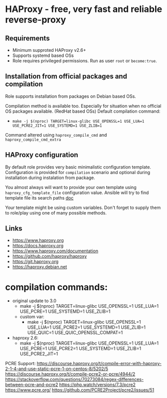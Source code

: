 # HAProxy - free, very fast and reliable reverse-proxy

## Requirements
- Minimum supproted HAProxy v2.6+
- Supports systemd based OSs
- Role requires privileged permissions. Run as user `root` or `become:true`.

## Installation from official packages and compilation
Role supports installation from packages on Debian based OSs.

Compilation method is available too. Especially for situation when no official OS packages available. (RedHat based OSs)
Default compilation command:

- `make -j $(nproc) TARGET=linux-glibc USE_OPENSSL=1 USE_LUA=1 USE_PCRE2_JIT=1 USE_SYSTEMD=1 USE_ZLIB=1`

Command altered using `haproxy_compile_cmd` and `haproxy_compile_cmd_extra`

## HAProxy configuration
By default role provides very basic minimalistic configuration template.
Configuration is provided for `compilation` scenario and optional during installation during instalation from package.

You almost always will want to provide your own template using `haproxy_cfg_template_file` configuration value.
Ansible will try to find template file its search paths [doc](https://docs.ansible.com/ansible/latest/playbook_guide/playbook_pathing.html)

Your template might be using custom variables. Don't forget to supply them to role/play using one of many possible methods.

## Links
- https://www.haproxy.org
- https://docs.haproxy.org
- https://www.haproxy.com/documentation
- https://github.com/haproxy/haproxy
- https://git.haproxy.org
- https://haproxy.debian.net

# compilation commands:
- original update to 3.0
  - make -j $(nproc) TARGET=linux-glibc USE_OPENSSL=1 USE_LUA=1 USE_PCRE=1 USE_SYSTEMD=1 USE_ZLIB=1
  - custom var:
    - make -j $(nproc) TARGET=linux-glibc USE_OPENSSL=1 USE_LUA=1 USE_PCRE2=1 USE_SYSTEMD=1 USE_ZLIB=1 USE_QUIC=1 USE_QUIC_OPENSSL_COMPAT=1
- haproxy 2.6:
  - make -j $(nproc) TARGET=linux-glibc USE_OPENSSL=1 USE_LUA=1 USE_PCRE=1 USE_PCRE2=1 USE_SYSTEMD=1 USE_ZLIB=1
  USE_PCRE2_JIT=1

PCRE Support:
https://discourse.haproxy.org/t/compile-error-with-haproxy-2-1-4-and-use-static-pcre-1-on-centos-8/5202/5
https://discourse.haproxy.org/t/compile-pcre2-or-pcre/4944/2
https://stackoverflow.com/questions/70273084/regex-differences-between-pcre-and-pcre2
https://php.watch/versions/7.3/pcre2
https://www.pcre.org/
https://github.com/PCRE2Project/pcre2/issues/51
